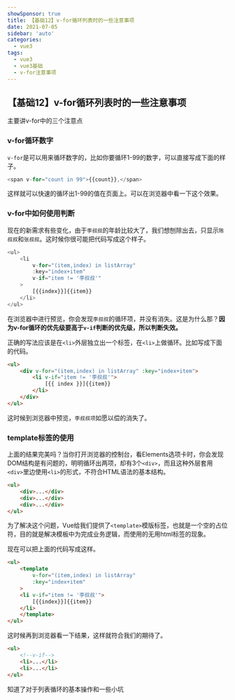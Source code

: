 ```yaml
---
showSponsor: true
title: 【基础12】v-for循环列表时的一些注意事项
date: 2021-07-05
sidebar: 'auto'
categories:
  - vue3
tags:
  - vue3
  - vue3基础
  - v-for注意事项
---
```

## 【基础12】v-for循环列表时的一些注意事项

主要讲v-for中的三个注意点

### v-for循环数字

`v-for`是可以用来循环数字的，比如你要循环1-99的数字，可以直接写成下面的样子。

```js
<span v-for="count in 99">{{count}},</span>
```

这样就可以快速的循环出1-99的值在页面上。可以在浏览器中看一下这个效果。

### v-for中如何使用判断

现在的新需求有些变化，由于`李叔叔`的年龄比较大了，我们想刨除出去，只显示`陈叔叔`和`张叔叔`。这时候你很可能把代码写成这个样子。

```js
<ul>
    <li 
        v-for="(item,index) in listArray"
        :key="index+item"
        v-if="item != '李叔叔'"
    >
        [{{index}}]{{item}}
    </li>
</ul>
```

在浏览器中进行预览，你会发现`李叔叔`的循环项，并没有消失。这是为什么那？**因为v-for循环的优先级要高于`v-if`判断的优先级，所以判断失效。**

正确的写法应该是在`<li>`外层独立出一个标签，在`<li>`上做循环。比如写成下面的代码。

```html
<ul>
 	<div v-for="(item,index) in listArray" :key="index+item">
        <li v-if="item != '李叔叔'">
        	[{{ index }}]{{item}}
        </li>
    </div>
</ul>
```

这时候到浏览器中预览，`李叔叔项`如愿以偿的消失了。

### template标签的使用

上面的结果完美吗？当你打开浏览器的控制台，看Elements选项卡时，你会发现DOM结构是有问题的，明明循环出两项，却有3个`<div>`，而且这种外层套用`<div>`里边使用`<li>`的形式，不符合HTML语法的基本结构。

```html
<ul>
    <div>...</div>
    <div>...</div>
    <div>...</div>
</ul>
```

为了解决这个问题，Vue给我们提供了`<template>`模版标签，也就是一个空的占位符，目的就是解决模板中为完成业务逻辑，而使用的无用html标签的现象。

现在可以把上面的代码写成这样。

```html
<ul>
    <template
        v-for="(item,index) in listArray"
        :key="index+item"
    >
    <li v-if="item != '李叔叔'">
        [{{index}}]{{item}}
    </li>
    </template>
</ul>
```

这时候再到浏览器看一下结果，这样就符合我们的期待了。

```html
<ul>
    <!--v-if-->
    <li>...</li>
    <li>...</li>
</ul>
```

知道了对于列表循环的基本操作和一些小坑